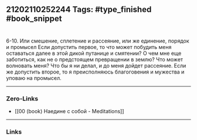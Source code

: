 21202110252244
Tags: #type_finished #book_snippet 
---
# 

 6-10. Или смешение, сплетение и рассеяние, или же единение, порядок и промысел  Если допустить первое, то что может побудить меня оставаться далее в этой дикой путанице и смятении? О чем мне еще заботиться, как не о предстоящем превращении в землю? Что может волновать меня? Что бы я ни делал, и до меня дойдет рассеяние. Если же допустить второе, то я преисполняюсь благоговения и мужества и уповаю на промысел. 

---
### Zero-Links
 - [[00 (book) Наедине с собой - Meditations]]
---
### Links

